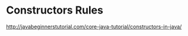 Constructors Rules
==================

http://javabeginnerstutorial.com/core-java-tutorial/constructors-in-java/
